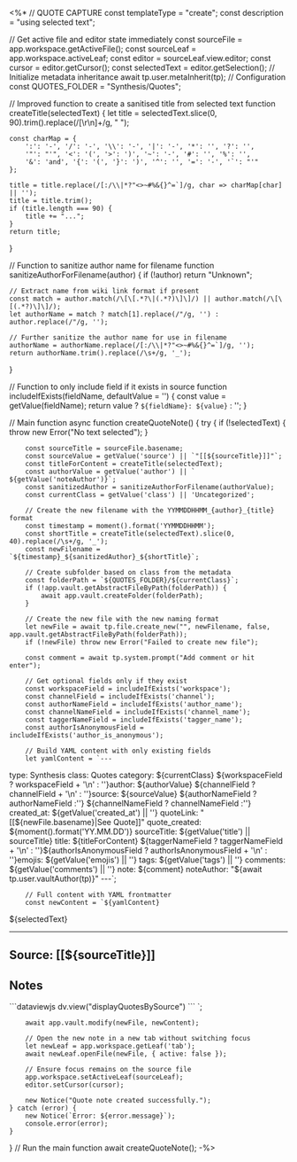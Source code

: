 <%*
// QUOTE CAPTURE
const templateType = "create";
const description = "using selected text";

// Get active file and editor state immediately
const sourceFile = app.workspace.getActiveFile();
const sourceLeaf = app.workspace.activeLeaf;
const editor = sourceLeaf.view.editor;
const cursor = editor.getCursor();
const selectedText = editor.getSelection();
// Initialize metadata inheritance
await tp.user.metaInherit(tp);
// Configuration
const QUOTES_FOLDER = "Synthesis/Quotes";

// Improved function to create a sanitised title from selected text
function createTitle(selectedText) {
    let title = selectedText.slice(0, 90).trim().replace(/[\r\n]+/g, " ");
    
    const charMap = {
        ':': '-', '/': '-', '\\': '-', '|': '-', '*': '', '?': '',
        '"': "'", '<': '(', '>': ')', '~': '-', '#': '', '%': '',
        '&': 'and', '{': '(', '}': ')', '^': '', '=': '-', '`': "'"
    };
    
    title = title.replace(/[:/\\|*?"<>~#%&{}^=`]/g, char => charMap[char] || '');
    title = title.trim();
    if (title.length === 90) {
        title += "...";
    }
    return title;
}

// Function to sanitize author name for filename
function sanitizeAuthorForFilename(author) {
    if (!author) return "Unknown";
    
    // Extract name from wiki link format if present
    const match = author.match(/\[\[.*?\|(.*?)\]\]/) || author.match(/\[\[(.*?)\]\]/);
    let authorName = match ? match[1].replace(/"/g, '') : author.replace(/"/g, '');
    
    // Further sanitize the author name for use in filename
    authorName = authorName.replace(/[:/\\|*?"<>~#%&{}^=`]/g, '');
    return authorName.trim().replace(/\s+/g, '_');
}

// Function to only include field if it exists in source
function includeIfExists(fieldName, defaultValue = '') {
    const value = getValue(fieldName);
    return value ? `${fieldName}: ${value}` : '';
}

// Main function
async function createQuoteNote() {
    try {
        if (!selectedText) {
            throw new Error("No text selected");
        }
        
        const sourceTitle = sourceFile.basename;
        const sourceValue = getValue('source') || `"[[${sourceTitle}]]"`;
        const titleForContent = createTitle(selectedText);
        const authorValue = getValue('author') || ` ${getValue('noteAuthor')}`;
        const sanitizedAuthor = sanitizeAuthorForFilename(authorValue);
        const currentClass = getValue('class') || 'Uncategorized';
        
        // Create the new filename with the YYMMDDHHMM_{author}_{title} format
        const timestamp = moment().format('YYMMDDHHMM');
        const shortTitle = createTitle(selectedText).slice(0, 40).replace(/\s+/g, '_');
        const newFilename = `${timestamp}_${sanitizedAuthor}_${shortTitle}`;
        
        // Create subfolder based on class from the metadata
        const folderPath = `${QUOTES_FOLDER}/${currentClass}`;
        if (!app.vault.getAbstractFileByPath(folderPath)) {
            await app.vault.createFolder(folderPath);
        }
        
        // Create the new file with the new naming format
        let newFile = await tp.file.create_new("", newFilename, false, app.vault.getAbstractFileByPath(folderPath));
        if (!newFile) throw new Error("Failed to create new file");
        
        const comment = await tp.system.prompt("Add comment or hit enter");
        
        // Get optional fields only if they exist
        const workspaceField = includeIfExists('workspace');
        const channelField = includeIfExists('channel');
        const authorNameField = includeIfExists('author_name');
        const channelNameField = includeIfExists('channel_name');
        const taggerNameField = includeIfExists('tagger_name');
        const authorIsAnonymousField = includeIfExists('author_is_anonymous');
        
        // Build YAML content with only existing fields
        let yamlContent = `---
type: Synthesis
class: Quotes
category: ${currentClass}
${workspaceField ? workspaceField + '\n' : ''}author: ${authorValue}
${channelField ? channelField + '\n' : ''}source: ${sourceValue}
${authorNameField ? authorNameField :''}
${channelNameField ? channelNameField :''}
created_at: ${getValue('created_at') || ''}
quoteLink: "[[${newFile.basename}|See Quote]]"
quote_created: ${moment().format('YY.MM.DD')}
sourceTitle: ${getValue('title') || sourceTitle}
title: ${titleForContent}
${taggerNameField ? taggerNameField + '\n' : ''}${authorIsAnonymousField ? authorIsAnonymousField + '\n' : ''}emojis: ${getValue('emojis') || ''}
tags: ${getValue('tags') || ''}
comments: ${getValue('comments') || ''}
note: ${comment}
noteAuthor: "${await tp.user.vaultAuthor(tp)}"
---`;
        
        // Full content with YAML frontmatter
        const newContent = `${yamlContent}
${selectedText}

---
## Source: [[${sourceTitle}]]
## Notes










\`\`\`dataviewjs
dv.view("displayQuotesBySource")
\`\`\`
`;
        
        await app.vault.modify(newFile, newContent);
        
        // Open the new note in a new tab without switching focus
        let newLeaf = app.workspace.getLeaf('tab');
        await newLeaf.openFile(newFile, { active: false });
        
        // Ensure focus remains on the source file
        app.workspace.setActiveLeaf(sourceLeaf);
        editor.setCursor(cursor);
        
        new Notice("Quote note created successfully.");
    } catch (error) {
        new Notice(`Error: ${error.message}`);
        console.error(error);
    }
}
// Run the main function
await createQuoteNote();
-%>